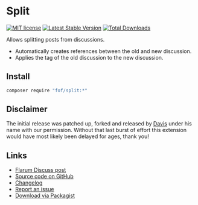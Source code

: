 # Split

[![MIT license](https://img.shields.io/badge/license-MIT-blue.svg)](https://github.com/fof/split/blob/master/LICENSE.md) [![Latest Stable Version](https://img.shields.io/packagist/v/fof/split.svg)](https://packagist.org/packages/fof/split) [![Total Downloads](https://img.shields.io/packagist/dt/fof/split.svg)](https://packagist.org/packages/fof/split)

Allows splitting posts from discussions. 

- Automatically creates references between the old and new discussion.
- Applies the tag of the old discussion to the new discussion.

## Install

```bash
composer require "fof/split:*"
```

## Disclaimer

The initial release was patched up, forked and released by [Davis](https://github.com/dav-is) under his name with our permission.
Without that last burst of effort this extension would have most likely been delayed for ages, thank you!

## Links

- [Flarum Discuss post](https://discuss.flarum.org/d/1903)
- [Source code on GitHub](https://github.com/FriendsOfFlarum/split)
- [Changelog](https://github.com/FriendsOfFlarum/split/blob/master/CHANGELOG.md)
- [Report an issue](https://github.com/FriendsOfFlarum/split/issues)
- [Download via Packagist](https://packagist.org/packages/fof/split)
